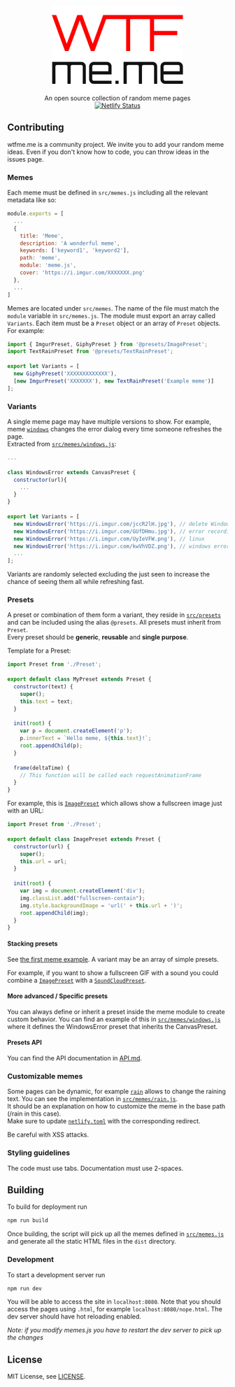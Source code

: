 <p align="center">
	<a href="https://wtfme.me"><img alt="wtfme.me logo" src="https://raw.githubusercontent.com/mlomb/wtfme.me/master/public/logo-black.png"></a><br>
	An open source collection of random meme pages<br>
	<a href="https://app.netlify.com/sites/wtfmeme/deploys"><img src="https://api.netlify.com/api/v1/badges/267515db-4262-42d2-ab48-2d0b785379d5/deploy-status" alt="Netlify Status"></a>
</p>

## Contributing
wtfme.me is a community project. We invite you to add your random meme ideas. Even if you don't know how to code, you can throw ideas in the issues page.

### Memes
Each meme must be defined in `src/memes.js` including all the relevant metadata like so:
```js
module.exports = [
  ...
  {
    title: 'Meme',
    description: 'A wonderful meme',
    keywords: ['keyword1', 'keyword2'],
    path: 'meme',
    module: 'meme.js',
    cover: 'https://i.imgur.com/XXXXXXX.png'
  },
  ...
]
```
Memes are located under `src/memes`. The name of the file must match the `module` variable in `src/memes.js`.
The module must export an array called `Variants`. Each item must be a `Preset` object or an array of `Preset` objects.  
For example:
```js
import { ImgurPreset, GiphyPreset } from '@presets/ImagePreset';
import TextRainPreset from '@presets/TextRainPreset';

export let Variants = [
  new GiphyPreset('XXXXXXXXXXXXX'),
  [new ImgurPreset('XXXXXXX'), new TextRainPreset('Example meme')]
];
```

### Variants
A single meme page may have multiple versions to show. For example, meme [`windows`](https://wtfme.me/windows) changes the error dialog every time someone refreshes the page.  
Extracted from [`src/memes/windows.js`](src/memes/windows.js):
```js
...

class WindowsError extends CanvasPreset {
  constructor(url){
    ...
  }
}

export let Variants = [
  new WindowsError('https://i.imgur.com/jccR2lH.jpg'), // delete Windows
  new WindowsError('https://i.imgur.com/GUfDHmu.jpg'), // error recording error code
  new WindowsError('https://i.imgur.com/UyIeVFW.png'), // linux
  new WindowsError('https://i.imgur.com/kwVhVDZ.png'), // windows error recording has stopped working
  ...
];
```
Variants are randomly selected excluding the just seen to increase the chance of seeing them all while refreshing fast.

### Presets
A preset or combination of them form a variant, they reside in [`src/presets`](src/presets) and can be included using the alias `@presets`. All presets must inherit from `Preset`.  
Every preset should be **generic**, **reusable** and **single purpose**.

Template for a Preset:
```js
import Preset from './Preset';

export default class MyPreset extends Preset {
  constructor(text) {
    super();
    this.text = text;
  }

  init(root) {
    var p = document.createElement('p');
    p.innerText = `Hello meme, ${this.text}!`;
    root.appendChild(p);
  }

  frame(deltaTime) {
    // This function will be called each requestAnimationFrame
  }
}
```
For example, this is [`ImagePreset`](/src/presets/ImagePreset.js) which allows show a fullscreen image just with an URL:
```js
import Preset from './Preset';

export default class ImagePreset extends Preset {
  constructor(url) {
    super();
    this.url = url;
  }

  init(root) {
    var img = document.createElement('div');
    img.classList.add("fullscreen-contain");
    img.style.backgroundImage = 'url(' + this.url + ')';
    root.appendChild(img);
  }
}
```
#### Stacking presets
See [the first meme example](#Memes). A variant may be an array of simple presets.

For example, if you want to show a fullscreen GIF with a sound you could combine a [`ImagePreset`](API.md#imagepreset) with a [`SoundCloudPreset`](API.md#soundcloudpreset).

#### More advanced / Specific presets
You can always define or inherit a preset inside the meme module to create custom behavior. You can find an example of this in [`src/memes/windows.js`](src/memes/windows.js) where it defines the WindowsError preset that inherits the CanvasPreset.

#### Presets API
You can find the API documentation in [API.md](API.md).

### Customizable memes
Some pages can be dynamic, for example [`rain`](https://wtfme.me/rain/Hello%20World) allows to change the raining text. You can see the implementation in [`src/memes/rain.js`](src/memes/rain.js).  
It should be an explanation on how to customize the meme in the base path (/rain in this case).  
Make sure to update [`netlify.toml`](netlify.toml) with the corresponding redirect.  

Be careful with XSS attacks.

### Styling guidelines
The code must use tabs. Documentation must use 2-spaces.

## Building
To build for deployment run
```sh
npm run build
```
Once building, the script will pick up all the memes defined in [`src/memes.js`](src/memes.js) and generate all the static HTML files in the `dist` directory.

### Development
To start a development server run
```sh
npm run dev
```
You will be able to access the site in `localhost:8080`. Note that you should access the pages using `.html`, for example `localhost:8080/nope.html`. The dev server should have hot reloading enabled.

*Note: if you modify memes.js you have to restart the dev server to pick up the changes*

## License

MIT License, see [LICENSE](LICENSE).
